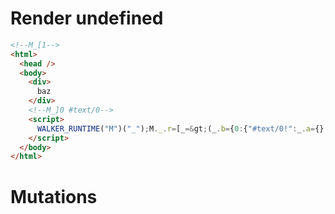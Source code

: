 # Render undefined
```html
<!--M_[1-->
<html>
  <head />
  <body>
    <div>
      baz
    </div>
    <!--M_]0 #text/0-->
    <script>
      WALKER_RUNTIME("M")("_");M._.r=[_=&gt;(_.b={0:{"#text/0!":_.a={},"#text/0(":_._["__tests__/components/baz.marko"]},1:_.a}),0]
    </script>
  </body>
</html>
```

# Mutations
```

```